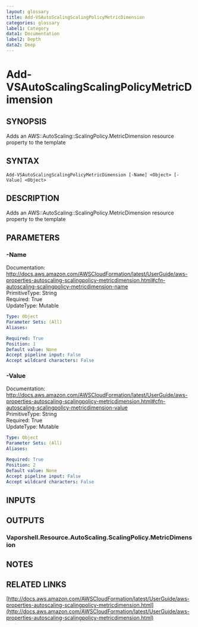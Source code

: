 ```yaml
---
layout: glossary
title: Add-VSAutoScalingScalingPolicyMetricDimension
categories: glossary
label1: Category
data1: Documentation
label2: Depth
data2: Deep
---
```


# Add-VSAutoScalingScalingPolicyMetricDimension

## SYNOPSIS
Adds an AWS::AutoScaling::ScalingPolicy.MetricDimension resource property to the template

## SYNTAX

```
Add-VSAutoScalingScalingPolicyMetricDimension [-Name] <Object> [-Value] <Object>
```

## DESCRIPTION
Adds an AWS::AutoScaling::ScalingPolicy.MetricDimension resource property to the template

## PARAMETERS

### -Name
Documentation: http://docs.aws.amazon.com/AWSCloudFormation/latest/UserGuide/aws-properties-autoscaling-scalingpolicy-metricdimension.html#cfn-autoscaling-scalingpolicy-metricdimension-name    
PrimitiveType: String    
Required: True    
UpdateType: Mutable

```yaml
Type: Object
Parameter Sets: (All)
Aliases: 

Required: True
Position: 1
Default value: None
Accept pipeline input: False
Accept wildcard characters: False
```

### -Value
Documentation: http://docs.aws.amazon.com/AWSCloudFormation/latest/UserGuide/aws-properties-autoscaling-scalingpolicy-metricdimension.html#cfn-autoscaling-scalingpolicy-metricdimension-value    
PrimitiveType: String    
Required: True    
UpdateType: Mutable

```yaml
Type: Object
Parameter Sets: (All)
Aliases: 

Required: True
Position: 2
Default value: None
Accept pipeline input: False
Accept wildcard characters: False
```

## INPUTS

## OUTPUTS

### Vaporshell.Resource.AutoScaling.ScalingPolicy.MetricDimension

## NOTES

## RELATED LINKS

[http://docs.aws.amazon.com/AWSCloudFormation/latest/UserGuide/aws-properties-autoscaling-scalingpolicy-metricdimension.html](http://docs.aws.amazon.com/AWSCloudFormation/latest/UserGuide/aws-properties-autoscaling-scalingpolicy-metricdimension.html)

